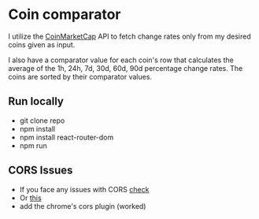 # Coin comparator

I utilize the [CoinMarketCap](https://coinmarketcap.com/api/documentation/v1/#operation/getV1CryptocurrencyQuotesLatest)
API to fetch change rates only from my desired coins given as input.

I also have a comparator value for each coin's row that calculates the average of the 1h, 24h, 7d, 30d, 60d, 90d percentage change rates.
The coins are sorted by their comparator values.

## Run locally

- git clone repo
- npm install
- npm install react-router-dom
- npm run

## CORS Issues

- If you face any issues with CORS [check](https://stackoverflow.com/a/54390080/14434647)
- Or [this](https://stackoverflow.com/a/53977372/14434647)
- add the chrome's cors plugin (worked)